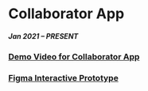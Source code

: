 # Collaborator App

##### Jan 2021 – PRESENT
### [Demo Video for Collaborator App](https://youtu.be/FIa_14KQVTU)
### [Figma Interactive Prototype](https://www.figma.com/proto/zAn1xSvHpltGi3njVOxu93/Wireframe---Tiffany-Streitenberger?page-id=0%3A1&node-id=17%3A202&viewport=241%2C48%2C0.17&scaling=scale-down&starting-point-node-id=17%3A202)

